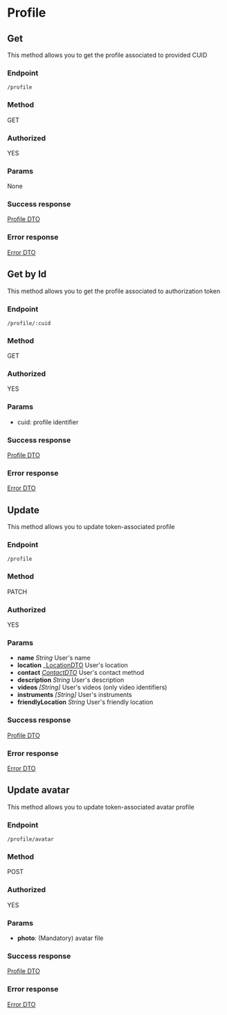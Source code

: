 # Profile

## Get

This method allows you to get the profile associated to provided CUID

### Endpoint

`/profile`

### Method

GET

### Authorized

YES

### Params

None

### Success response

[Profile DTO](DTO/profile.md)

### Error response

[Error DTO](DTO/error.md)

## Get by Id

This method allows you to get the profile associated to authorization token

### Endpoint

`/profile/:cuid`

### Method

GET

### Authorized

YES

### Params

- cuid: profile identifier

### Success response

[Profile DTO](DTO/profile.md)

### Error response

[Error DTO](DTO/error.md)

## Update

This method allows you to update token-associated profile

### Endpoint

`/profile`

### Method

PATCH

### Authorized

YES

### Params

- **name** _String_ User's name
- **location** \_[LocationDTO](DTO/location.md) User's location
- **contact** _[ContactDTO](DTO/contact.md)_ User's contact method
- **description** _String_ User's description
- **videos** _[String]_ User's videos (only video identifiers)
- **instruments** _[String]_ User's instruments
- **friendlyLocation** _String_ User's friendly location

### Success response

[Profile DTO](DTO/profile.md)

### Error response

[Error DTO](DTO/error.md)

## Update avatar

This method allows you to update token-associated avatar profile

### Endpoint

`/profile/avatar`

### Method

POST

### Authorized

YES

### Params

- **photo**: (Mandatory) avatar file

### Success response

[Profile DTO](DTO/profile.md)

### Error response

[Error DTO](DTO/error.md)
